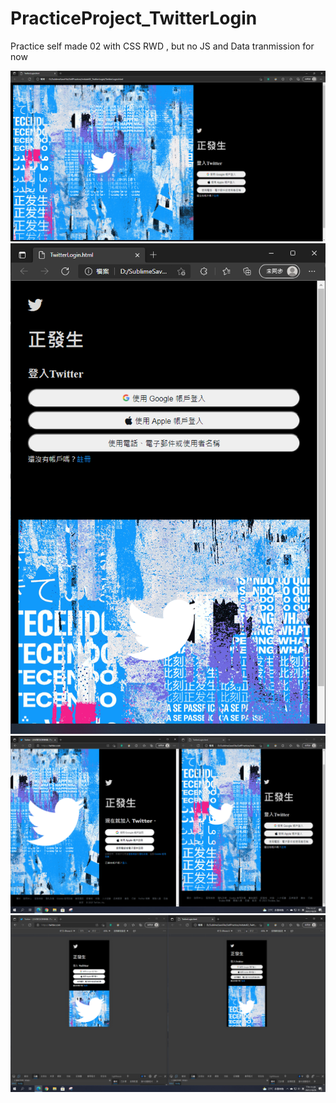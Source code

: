 # PracticeProject_TwitterLogin
Practice self made 02
with CSS RWD , but no JS and Data tranmission for now

![image](https://raw.githubusercontent.com/M0NST3R-Perry/PracticeProject_TwitterLogin/main/demonstration%20image/TwitterLoginImage_ver0.1.PNG)
![image](https://raw.githubusercontent.com/M0NST3R-Perry/PracticeProject_TwitterLogin/main/demonstration%20image/TwitterLoginImage2_ver0.1.PNG)
![image](https://raw.githubusercontent.com/M0NST3R-Perry/PracticeProject_TwitterLogin/main/demonstration%20image/TwitterLoginImageCompare_ver0.1.PNG)
![image](https://raw.githubusercontent.com/M0NST3R-Perry/PracticeProject_TwitterLogin/main/demonstration%20image/TwitterLoginImageCompare2_ver0.1.PNG)
